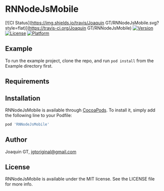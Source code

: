 # RNNodeJsMobile

[![CI Status](https://img.shields.io/travis/Joaquin GT/RNNodeJsMobile.svg?style=flat)](https://travis-ci.org/Joaquin GT/RNNodeJsMobile)
[![Version](https://img.shields.io/cocoapods/v/RNNodeJsMobile.svg?style=flat)](https://cocoapods.org/pods/RNNodeJsMobile)
[![License](https://img.shields.io/cocoapods/l/RNNodeJsMobile.svg?style=flat)](https://cocoapods.org/pods/RNNodeJsMobile)
[![Platform](https://img.shields.io/cocoapods/p/RNNodeJsMobile.svg?style=flat)](https://cocoapods.org/pods/RNNodeJsMobile)

## Example

To run the example project, clone the repo, and run `pod install` from the Example directory first.

## Requirements

## Installation

RNNodeJsMobile is available through [CocoaPods](https://cocoapods.org). To install
it, simply add the following line to your Podfile:

```ruby
pod 'RNNodeJsMobile'
```

## Author

Joaquin GT, jgtoriginal@gmail.com

## License

RNNodeJsMobile is available under the MIT license. See the LICENSE file for more info.
